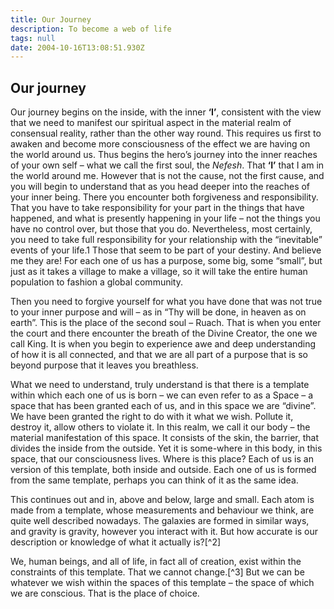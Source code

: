 ```yaml
---
title: Our Journey
description: To become a web of life
tags: null
date: 2004-10-16T13:08:51.930Z
---
```


## Our journey

Our journey begins on the inside, with the inner **‘I’**, consistent with the view that we need to manifest our spiritual aspect in the material realm of consensual reality, rather than the other way round. This requires us first to awaken and become more consciousness of the effect we are having on the world around us. Thus begins the hero’s journey into the inner reaches of your own self – what we call the first soul, the _Nefesh_. That **‘I’** that I am in the world around me. However that is not the cause, not the first cause, and you will begin to understand that as you head deeper into the reaches of your inner being. There you encounter both forgiveness and responsibility. That you have to take responsibility for your part in the things that have happened, and what is presently happening in your life – not the things you have no control over, but those that you do. Nevertheless, most certainly, you need to take full responsibility for your relationship with the “inevitable” events of your life.1 Those that seem to be part of your destiny. And believe me they are! For each one of us has a purpose, some big, some “small”, but just as it takes a village to make a village, so it will take the entire human population to fashion a global community.

Then you need to forgive yourself for what you have done that was not true to your inner purpose and will – as in “Thy will be done, in heaven as on earth”. This is the place of the second soul – Ruach. That is when you enter the court and there encounter the breath of the Divine Creator, the one we call King. It is when you begin to experience awe and deep understanding of how it is all connected, and that we are all part of a purpose that is so beyond purpose that it leaves you breathless.

What we need to understand, truly understand is that there is a template within which each one of us is born – we can even refer to as a Space – a space that has been granted each of us, and in this space we are “divine”. We have been granted the right to do with it what we wish. Pollute it, destroy it, allow others to violate it. In this realm, we call it our body – the material manifestation of this space. It consists of the skin, the barrier, that divides the inside from the outside. Yet it is some-where in this body, in this space, that our consciousness lives. Where is this place? Each of us is an version of this template, both inside and outside. Each one of us is formed from the same template, perhaps you can think of it as the same idea.

This continues out and in, above and below, large and small. Each atom is made from a template, whose measurements and behaviour we think, are quite well described nowadays. The galaxies are formed in similar ways, and gravity is gravity, however you interact with it. But how accurate is our description or knowledge of what it actually is?[^2]

We, human beings, and all of life, in fact all of creation, exist within the constraints of this template. That we cannot change.[^3] But we can be whatever we wish within the spaces of this template – the space of which we are conscious. That is the place of choice.
